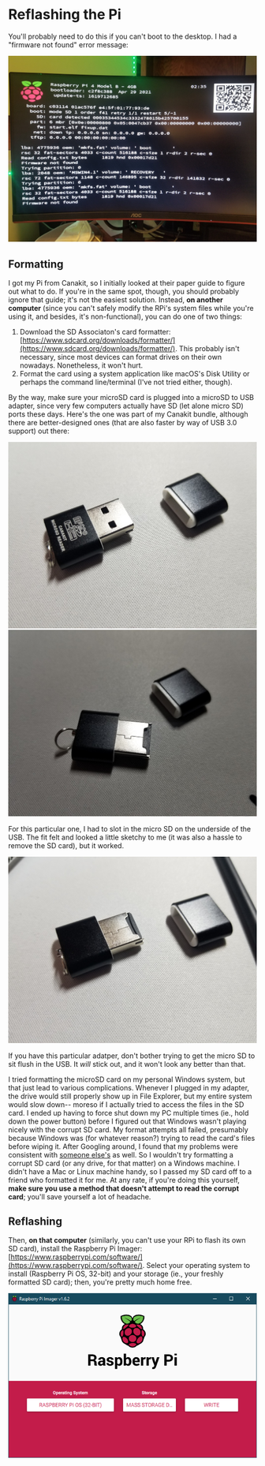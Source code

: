 # Reflashing the Pi
You'll probably need to do this if you can't boot to the desktop. I had a "firmware not found" error message:

!["firmware not found" screen](../images/firmware_not_found.jpg)

## Formatting

I got my Pi from Canakit, so I initially looked at their paper guide to figure out what to do. If you're in the same spot, though, you should probably ignore that guide; it's not the easiest solution. Instead, **on another computer** (since you can't safely modify the RPi's system files while you're using it, and besides, it's non-functional), you can do one of two things:
1. Download the SD Associaton's card formatter: [https://www.sdcard.org/downloads/formatter/](https://www.sdcard.org/downloads/formatter/). This probably isn't necessary, since most devices can format drives on their own nowadays. Nonetheless, it won't hurt.
2. Format the card using a system application like macOS's Disk Utility or perhaps the command line/terminal (I've not tried either, though).

By the way, make sure your microSD card is plugged into a microSD to USB adapter, since very few computers actually have SD (let alone micro SD) ports these days. Here's the one was part of my Canakit bundle, although there are better-designed ones (that are also faster by way of USB 3.0 support) out there:

![Canakit Micro SD to USB adapter, side 1](../images/canakit_adapter_1.jpg)
![Canakit Micro SD to USB adapter, side 2](../images/canakit_adapter_2.jpg)

For this particular one, I had to slot in the micro SD on the underside of the USB. The fit felt and looked a little sketchy to me (it was also a hassle to remove the SD card), but it worked.

![Canakit adapter with microSD](../images/canakit_adapter_with_microsd.jpg)

If you have this particular adatper, don't bother trying to get the micro SD to sit flush in the USB. It *will* stick out, and it won't look any better than that.

I tried formatting the microSD card on my personal Windows system, but that just lead to various complications. Whenever I plugged in my adapter, the drive would still properly show up in File Explorer, but my entire system would slow down-- moreso if I actually tried to access the files in the SD card. I ended up having to force shut down my PC multiple times (ie., hold down the power button) before I figured out that Windows wasn't playing nicely with the corrupt SD card. My format attempts all failed, presumably because Windows was (for whatever reason?) trying to read the card's files before wiping it. After Googling around, I found that my problems were consistent with [someone else's](https://www.reddit.com/r/techsupport/comments/m816b7/corrupt_microsd_card_no_success_formatting_in_any/) as well. So I wouldn't try formatting a corrupt SD card (or any drive, for that matter) on a Windows machine. I didn't have a Mac or Linux machine handy, so I passed my SD card off to a friend who formatted it for me. At any rate, if you're doing this yourself, **make sure you use a method that doesn't attempt to read the corrupt card**; you'll save yourself a lot of headache.

## Reflashing

Then, **on that computer** (similarly, you can't use your RPi to flash its own SD card), install the Raspberry Pi Imager: [https://www.raspberrypi.com/software/](https://www.raspberrypi.com/software/). Select your operating system to install (Raspberry Pi OS, 32-bit) and your storage (ie., your freshly formatted SD card); then, you're pretty much home free.

![Raspberry Pi Imager](../images/raspberry_pi_imager.png)